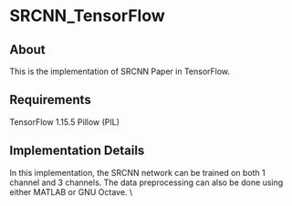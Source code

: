 # SRCNN_TensorFlow

## About

This is the implementation of SRCNN Paper in TensorFlow.

## Requirements

TensorFlow 1.15.5
Pillow (PIL)


## Implementation Details

In this implementation, the SRCNN network can be trained on both 1 channel and 3 channels. The data preprocessing can also be done using either MATLAB or GNU Octave. \
